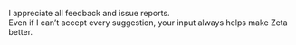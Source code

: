 I appreciate all feedback and issue reports.  
Even if I can’t accept every suggestion, your input always helps make Zeta better.
